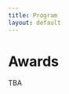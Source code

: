 ```yaml
---
title: Program
layout: default
---
```


# Awards
TBA
<!--
<b>Best Paper Award</b>

Title:

Authors:

<br>

<b>Best Paper Runner-up:</b>

Title:

Authors:

<br>

<b>Best Paper Runner-up:</b>

Title:

Authors:
-->
